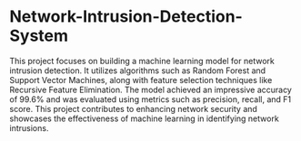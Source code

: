 # Network-Intrusion-Detection-System

This project focuses on building a machine learning model for network intrusion detection.
It utilizes algorithms such as Random Forest and Support Vector Machines, along with feature selection techniques like Recursive Feature Elimination. 
The model achieved an impressive accuracy of 99.6% and was evaluated using metrics such as precision, recall, and F1 score. 
This project contributes to enhancing network security and showcases the effectiveness of machine learning in identifying network intrusions.
